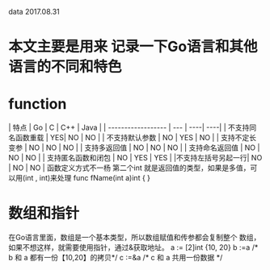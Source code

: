  data 2017.08.31
#  本文主要是用来 记录一下Go语言和其他语言的不同和特色
# function
| 特点 | Go | C | C++ | Java |
| ------------------ | --- | ----| ----|
| 不支持同名函数重载 |  YES| NO  | NO  |
| 不支持默认参数     |  NO | YES | NO  |
| 支持不定长变参     |  NO | NO  | NO  |
| 支持多返回值       |  NO | NO  | NO  |
| 支持命名返回值     |  NO | NO  | NO  |
| 支持匿名函数和闭包 |  NO | YES | YES |
|不支持左括号另起一行|  NO | NO  | NO  |
函数定义方式不一杨
第二个int 就是返回值的类型，如果是多值，可以用(int , int)来处理
func fName(int a)int {
}
# 数组和指针
在Go语言里面，数组是一个基本类型，所以数组赋值和传参都会复制整个
数组，如果不想这样，就需要使用指针，通过&获取地址。
a := [2]int {10, 20}
b :=a  /* b 和 a 都有一份【10,20】的拷贝*/
c :=&a /* c 和 a 共用一份数据 */


